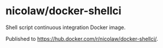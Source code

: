# nicolaw/docker-shellci

Shell script continuous integration Docker image.

Published to https://hub.docker.com/r/nicolaw/docker-shellci/.
